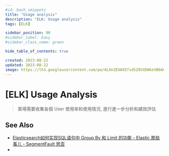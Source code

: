 ```yaml
---
#id: bash_smippets
title: "Usage analysis"
description: "ELK: Usage analysis"
tags: [ELK]

sidebar_position: 90
#sidebar_label: Easy
#sidebar_class_name: green

hide_table_of_contents: true

created: 2023-08-22
updated: 2023-08-22
image: https://lh3.googleusercontent.com/pw/AL9nZEUA9Ifvd5Z8SXDWkeVB6AC4MPGwnXaL6kBXNPoXwOQQ2jOcZ1Jw_0p8TKK8C3ZX0e67_FOY15eDrm7aaXSQJcKtoUzC80SAQEHsaBy6qS2AqNNs5VUFNXBKm439y_1wkvmDl-PnL8ReojnIumNlEvOXBg=w800-no?authuser=0
---
```


[ELK] Usage Analysis
====================

> 案場需要收集各個 User 使用率和使用情況, 進行進一步分析和績效評估



See Also
--------

- [Elasticsearch如何实现SQL语句中 Group By 和 Limit 的功能 - Elastic 那些事儿 - SegmentFault 思否](https://segmentfault.com/a/1190000014946753)
- 

